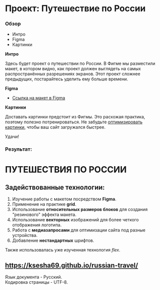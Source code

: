 # Проект: Путешествие по России

### Обзор
* Интро
* Figma
* Картинки

**Интро**

Здесь будет проект о путешествии по России.
В Фигме мы разместили макет, в котором видно, как проект должен выглядеть на самых распространённых разрешениях экранов.
Этот проект сложнее предыдущих, постарайтесь уделить ему больше времени.

**Figma**

* [Ссылка на макет в Figma](https://www.figma.com/file/5S2WSbEFL6awjVWJ0NWL8Q/Sprint-3_-Russia-_-desktop-mobile?node-id=28503%3A0)

**Картинки**

Доставать картинки предстоит из Фигмы. Это расхожая практика, поэтому полезно потренироваться.
Не забудьте [оптимизировать картинки](https://tinypng.com/), чтобы ваш сайт загружался быстрее.

Удачи!

### Результат:

# ПУТЕШЕСТВИЯ ПО РОССИИ
## Задействованные технологии:  
1) Изучение работы с макетом посредством **Figma**.   
2) Применение на практике **grid**.   
3) Использование **относительных размеров блоков** для создания "резинового" эффекта макета.
4) Использование **векторных** изображений для более четкого отображения логотипа. 
5) Работа с **медиазапросами** для оптимизации сайта под разные устройства.
6) Добавление **нестандартных** шрифтов.

Также использовалась уже изученная технология *flex*.

## https://ksesha69.github.io/russian-travel/

Язык документа - Русский.   
Кодировка страницы - UTF-8.   
